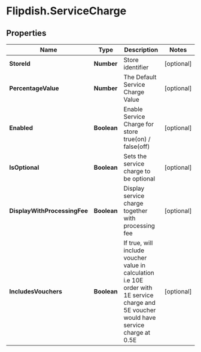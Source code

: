# Flipdish.ServiceCharge

## Properties
Name | Type | Description | Notes
------------ | ------------- | ------------- | -------------
**StoreId** | **Number** | Store identifier | [optional] 
**PercentageValue** | **Number** | The Default Service Charge Value | [optional] 
**Enabled** | **Boolean** | Enable Service Charge for store true(on) / false(off) | [optional] 
**IsOptional** | **Boolean** | Sets the service charge to be optional | [optional] 
**DisplayWithProcessingFee** | **Boolean** | Display service charge together with processing fee | [optional] 
**IncludesVouchers** | **Boolean** | If true, will include voucher value in calculation   i.e 10E order with 1E service charge and 5E voucher would have service charge at 0.5E | [optional] 


